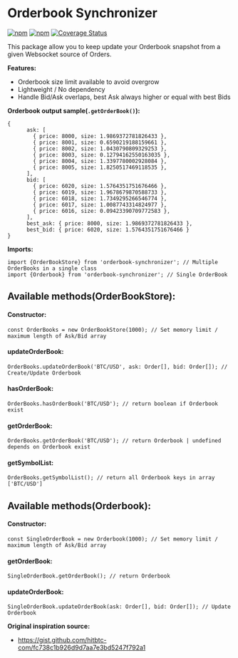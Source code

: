 # Orderbook Synchronizer

[![npm](https://img.shields.io/npm/v/orderbook-synchronizer)](https://www.npmjs.com/package/orderbook-synchronizer)
[![npm](https://img.shields.io/npm/dy/orderbook-synchronizer)](https://www.npmjs.com/package/orderbook-synchronizer)
[![Coverage Status](https://coveralls.io/repos/github/valamidev/orderbook-synchronizer/badge.svg)](https://coveralls.io/github/valamidev/orderbook-synchronizer)

This package allow you to keep update your Orderbook snapshot from a given Websocket source of Orders.

**Features:**

- Orderbook size limit available to avoid overgrow
- Lightweight / No dependency
- Handle Bid/Ask overlaps, best Ask always higher or equal with best Bids

**Orderbook output sample(`.getOrderBook()`):**

```
{
      ask: [
        { price: 8000, size: 1.9869372781826433 },
        { price: 8001, size: 0.6590219188159661 },
        { price: 8002, size: 1.0430790809329253 },
        { price: 8003, size: 0.12794162550163035 },
        { price: 8004, size: 1.3397780002928084 },
        { price: 8005, size: 1.8250517469118535 },
      ],
      bid: [
        { price: 6020, size: 1.5764351751676466 },
        { price: 6019, size: 1.9678679870588733 },
        { price: 6018, size: 1.7349295266546774 },
        { price: 6017, size: 1.0087743314824977 },
        { price: 6016, size: 0.09423390709772583 },
      ],
      best_ask: { price: 8000, size: 1.9869372781826433 },
      best_bid: { price: 6020, size: 1.5764351751676466 }
}
```

**Imports:**

```
import {OrderBookStore} from 'orderbook-synchronizer'; // Multiple OrderBooks in a single class
import {Orderbook} from 'orderbook-synchronizer'; // Single OrderBook
```

## Available methods(OrderBookStore):

#### Constructor:

```
const OrderBooks = new OrderBookStore(1000); // Set memory limit / maximum length of Ask/Bid array
```

#### updateOrderBook:

```
OrderBooks.updateOrderBook('BTC/USD', ask: Order[], bid: Order[]); // Create/Update Orderbook
```

#### hasOrderBook:

```
OrderBooks.hasOrderBook('BTC/USD'); // return boolean if Orderbook exist
```

#### getOrderBook:

```
OrderBooks.getOrderBook('BTC/USD'); // return Orderbook | undefined depends on Orderbook exist
```

#### getSymbolList:

```
OrderBooks.getSymbolList(); // return all Orderbook keys in array ['BTC/USD']
```

## Available methods(Orderbook):

#### Constructor:

```
const SingleOrderBook = new Orderbook(1000); // Set memory limit / maximum length of Ask/Bid array
```

#### getOrderBook:

```
SingleOrderBook.getOrderBook(); // return Orderbook
```

#### updateOrderBook:

```
SingleOrderBook.updateOrderBook(ask: Order[], bid: Order[]); // Update Orderbook
```

**Original inspiration source:**

- https://gist.github.com/hitbtc-com/fc738c1b926d9d7aa7e3bd5247f792a1
